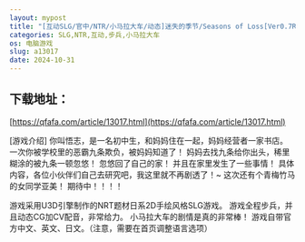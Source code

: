 ```yaml
---
layout: mypost
title: "[互动SLG/官中/NTR/小马拉大车/动态]迷失的季节/Seasons of Loss[Ver0.7R5][PC/1.30G]"
categories: SLG,NTR,互动,步兵,小马拉大车
os: 电脑游戏
slug: a13017
date: 2024-10-31
---
```


## 下载地址：

[https://qfafa.com/article/13017.html](https://qfafa.com/article/13017.html)

\[游戏介绍\]
你叫悟志，是一名初中生，和妈妈住在一起，妈妈经营者一家书店。
一次你被学校里的恶霸九条欺负，被妈妈知道了！
妈妈去找九条给你出头，稀里糊涂的被九条一顿忽悠！
忽悠回了自己的家！
并且在家里发生了一些事情！
具体内容，各位小伙伴们自己去研究吧，我这里就不再剧透了！~
这次还有个青梅竹马的女同学亚美！
期待中！！！！
 
游戏采用U3D引擎制作的NRT题材日系2D手绘风格SLG游戏。
游戏全程步兵，并且动态CG加CV配音，非常给力。
小马拉大车的剧情是真的非常棒！
游戏自带官方中文、英文、日文。（注意，需要在首页调整语言选项）